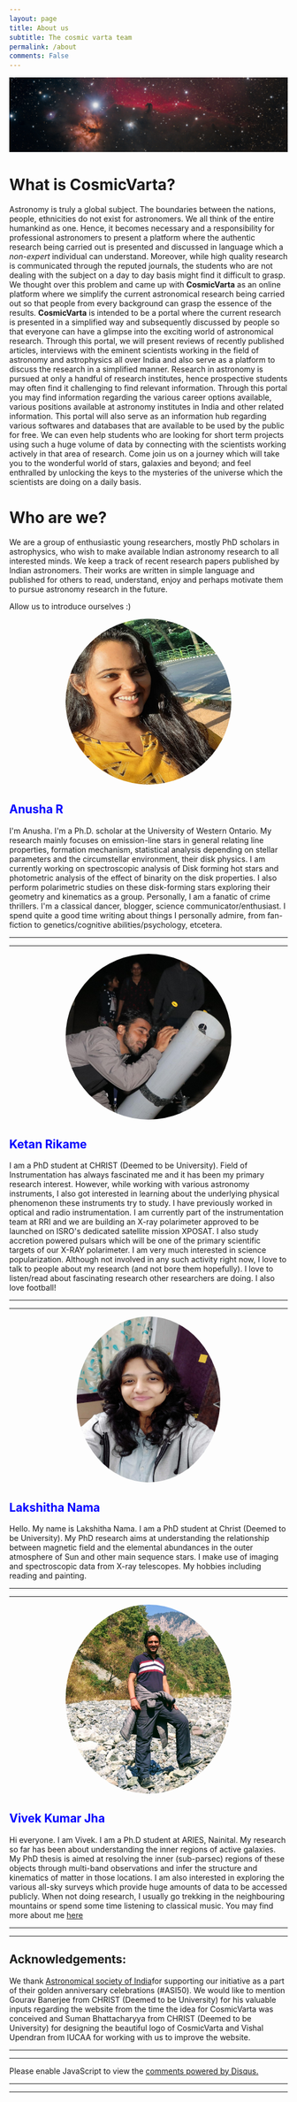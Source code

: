 ```yaml
---
layout: page
title: About us
subtitle: The cosmic varta team
permalink: /about
comments: False
---
```


<img src="assets/images/night_unsplash.jpg">




# What is CosmicVarta?

Astronomy is truly a global subject. The boundaries between the nations, people, ethnicities do not exist for astronomers. We all think of the entire humankind as one. Hence, it becomes necessary and a responsibility for professional astronomers to present a platform where the authentic research being carried out is presented and discussed in language which a *non-expert* individual can understand. Moreover, while high quality research is communicated through the reputed journals, the students who are not dealing with the subject on a day to day basis might find it difficult to grasp.
We thought over this problem and came up with **CosmicVarta** as an online platform where we simplify the current astronomical research being carried out so that people from every background can grasp the essence of the results. **CosmicVarta** is intended to be a portal where the current research is presented in a simplified way and subsequently discussed by people so that everyone can have a glimpse into the exciting world of astronomical research. Through this portal, we will present reviews of recently published articles, interviews with the eminent scientists working in the field of astronomy and astrophysics all over India and also serve as a platform to discuss the research in a simplified manner.
Research in astronomy is pursued at only a handful of research institutes, hence prospective students may often find it challenging to find relevant information. Through this portal you may find information regarding the various career options available, various positions available at astronomy institutes in India and other related information. This portal will also serve as an information hub regarding various softwares and databases that are available to be used by the public for free. We can even help students who are looking for short term projects using such a huge volume of data by connecting with the scientists working actively in that area of research.
Come join us on a journey which will take you to the wonderful world of stars, galaxies and beyond; and feel enthralled by unlocking the keys to the mysteries of the universe which the scientists are doing on a daily basis.



# Who  are we?

 We are a group of enthusiastic young researchers, mostly PhD scholars in astrophysics, who wish to make available lndian astronomy research to all interested minds. We keep a track of recent research papers published by lndian astronomers. Their works are written in simple language and published for others to read, understand, enjoy and perhaps motivate them to pursue astronomy research in the future.




Allow us to introduce ourselves :)


<p align="center">
  <img src="assets/images/anusha.jpg" height="300" width="300" style="border-radius:50%">
</p>


 <h2> <span style="color:blue">Anusha R</span></h2>


I'm Anusha. I'm a Ph.D. scholar at the University of Western Ontario. My research mainly focuses on emission-line stars in general relating line properties, formation mechanism, statistical analysis depending on stellar parameters and the circumstellar environment, their disk physics. I am currently working on spectroscopic analysis of Disk forming hot stars and photometric analysis of the effect of binarity on the disk properties. I also perform polarimetric studies on these disk-forming stars exploring their geometry and kinematics as a group. Personally, I am a fanatic of crime thrillers. I'm a classical dancer, blogger, science communicator/enthusiast. I spend quite a good time writing about things I personally admire, from fan-fiction to genetics/cognitive abilities/psychology, etcetera.

---
---



<p align="center">
  <img src="assets/images/ketan.jpg" height="auto" width="300" style="border-radius:50%">
</p>
<h2> <span style="color:blue">Ketan Rikame</span></h2>


I am a PhD student at CHRIST (Deemed to be University). Field of Instrumentation has always fascinated me and it has been my primary research interest. However, while working with various astronomy instruments, I also got interested in learning about the underlying physical phenomenon these instruments try to study. I have previously worked in optical and radio instrumentation. I am currently part of the instrumentation team at RRI and we are building an X-ray polarimeter approved to be launched on ISRO's dedicated satellite mission XPOSAT. I also study accretion powered pulsars which will be one of the primary scientific targets of our X-RAY polarimeter. I am very much interested in science popularization. Although not involved in any such activity right now, I love to talk to people about my research (and not bore them hopefully). I love to listen/read about fascinating research other researchers are doing. I also love football!


---
---

<p align="center">
  <img src="assets/images/lakshitha.jpg" height="300" width="260" style="border-radius:50%">
</p>
<h2> <span style="color:blue">Lakshitha Nama</span></h2>



Hello. My name is Lakshitha Nama. I am a PhD student at Christ (Deemed to be University). My PhD research aims at understanding the relationship between magnetic field and the elemental abundances in the outer atmosphere of Sun and other main sequence stars. I make use of imaging and spectroscopic data from X-ray telescopes. My hobbies including reading and painting.

---
---



<p align="center">
  <img src="assets/images/vivek.jpg" height="auto" width="300" style="border-radius:50%">
</p>

<h2> <span style="color:blue">Vivek Kumar Jha</span></h2>



Hi everyone. I am Vivek. I am a  Ph.D student at ARIES, Nainital. My research so far has been about understanding the inner regions of active galaxies.  My PhD thesis is aimed at resolving the inner (sub-parsec) regions of these objects through multi-band observations and infer the structure and kinematics of matter in those locations.  I am also interested in exploring the various all-sky surveys which provide huge amounts of data to be accessed publicly. When not doing research, I usually go trekking in the neighbouring mountains or spend some time listening to classical music. You may find more about me [here](https://viveikjha.github.io/)

---
---



## Acknowledgements:
We thank [Astronomical society of India](https://www.astron-soc.in/)for supporting our initiative as a part of their golden anniversary celebrations (#ASI50). We would like to mention Gourav Banerjee from CHRIST (Deemed to be University) for his valuable inputs regarding the website from the time the idea for CosmicVarta was conceived and Suman Bhattacharyya from CHRIST (Deemed to be University) for designing the beautiful logo of CosmicVarta and Vishal Upendran from IUCAA for working with us to improve the website.


---
---


<div id="disqus_thread"></div>
<script>
    /**
    *  RECOMMENDED CONFIGURATION VARIABLES: EDIT AND UNCOMMENT THE SECTION BELOW TO INSERT DYNAMIC VALUES FROM YOUR PLATFORM OR CMS.
    *  LEARN WHY DEFINING THESE VARIABLES IS IMPORTANT: https://disqus.com/admin/universalcode/#configuration-variables    */
    /*
    var disqus_config = function () {
    this.page.url = PAGE_URL;  // Replace PAGE_URL with your page's canonical URL variable
    this.page.identifier = PAGE_IDENTIFIER; // Replace PAGE_IDENTIFIER with your page's unique identifier variable
    };
    */
    (function() { // DON'T EDIT BELOW THIS LINE
    var d = document, s = d.createElement('script');
    s.src = 'https://cosmicvarta-in.disqus.com/embed.js';
    s.setAttribute('data-timestamp', +new Date());
    (d.head || d.body).appendChild(s);
    })();
</script>
<noscript>Please enable JavaScript to view the <a href="https://disqus.com/?ref_noscript">comments powered by Disqus.</a></noscript>

---
---
